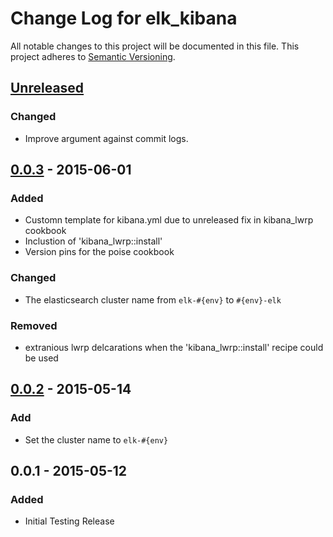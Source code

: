 # Change Log for elk_kibana
All notable changes to this project will be documented in this file.
This project adheres to [Semantic Versioning](http://semver.org/).

## [Unreleased][unreleased]
### Changed
- Improve argument against commit logs.

## [0.0.3] - 2015-06-01
### Added
- Customn template for kibana.yml due to unreleased fix in kibana_lwrp cookbook
- Inclustion of 'kibana_lwrp::install'
- Version pins for the poise cookbook

### Changed
- The elasticsearch cluster name from `elk-#{env}` to `#{env}-elk`

### Removed
- extranious lwrp delcarations when the 'kibana_lwrp::install' recipe could be used

## [0.0.2] - 2015-05-14

### Add
- Set the cluster name to `elk-#{env}`

## 0.0.1 - 2015-05-12
### Added
- Initial Testing Release

[unreleased]: https://github.com/olivierlacan/keep-a-changelog/compare/v0.0.8...HEAD
[0.0.2]: https://github.com/olivierlacan/keep-a-changelog/compare/v0.0.1...v0.0.2
[0.0.3]: https://github.com/olivierlacan/keep-a-changelog/compare/v0.0.2...v0.0.3
